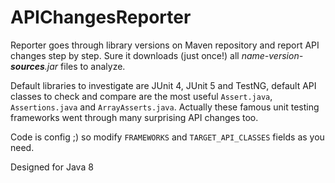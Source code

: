 # APIChangesReporter
Reporter goes through library versions on Maven repository and report API changes step by step. Sure it downloads (just once!) all _name-version-**sources**.jar_ files to analyze. 

Default libraries to investigate are JUnit 4, JUnit 5 and TestNG, default API classes to check and compare are the most useful `Assert.java`, `Assertions.java` and `ArrayAsserts.java`. Actually these famous unit testing frameworks went through many surprising API changes too.

Code is config ;) so modify `FRAMEWORKS` and `TARGET_API_CLASSES` fields as you need.

Designed for Java 8
